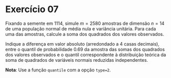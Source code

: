 # Exercício 07

Fixando a semente em $1114$, simule $m = 2580$ amostras de dimensão $n = 14$ de uma população normal de média nula e variância unitária. Para cada uma das amostras, calcule a soma dos quadrados dos valores observados.

Indique a diferença em valor absoluto (arredondado a 4 casas decimais), entre o quantil de probabilidade $0.69$ da amostra das somas dos quadrados dos valores observados e o quantil correspondente à distribuição teórica da soma de quadrados de variáveis normais reduzidas independentes.

**Nota**: Use a função `quantile` com a opção `type=2`.
